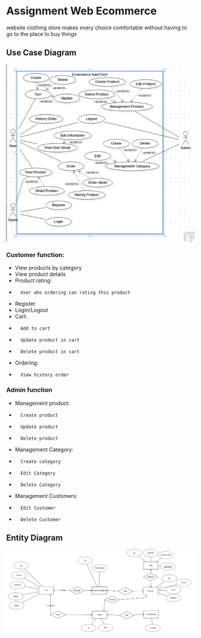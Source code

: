 # Assignment Web Ecommerce

website clothing store makes every choice comfortable without having to go to the place to buy things

## Use Case Diagram

![Use case diagram](Use_Case_Diagram.png)

### Customer function:

- View products by category
- View product details
- Product rating:

*       User who ordering can rating this product

- Register
- Login/Logout
- Cart:

*       Add to cart
*       Update product in cart
*       Delete product in cart

- Ordering:

*       View history order

### Admin function

- Management product:

*       Create product
*       Update product
*       Delete product

- Management Category:

*       Create category
*       Edit Category
*       Delete Category

- Management Customers:

*       Edit Customer
*       Delete Customer

## Entity Diagram

![Entity Diagram](EntityDiagram.png)
